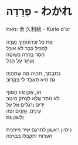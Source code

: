 # פְּרֵדָה - わかれ

מאת: 金 久利絵 - Kurie d'or\
\
אֶת כָּל זִכְרוֹנוֹתַיִךְ נַעֲרָה\
לְהָכִיל כְּבָר לֹא אוּכַל\
חָסַר בְּרֵרָה כְּשׂוֹטֶה\
אֲוַתֵּר עַל הַכֹּל\
\
כַּתָּבָתֵךְ, תִּהְיֶה מָה שֶׁתִּהְיֶה\
גַּם הִיא תְּאַבֵּד לִי בְּקָרוֹב\
\
הוֹ, אָכֵן זֶהוּ הַסּוֹף\
לֹא נוֹתַר אֶלָּא לִצְחֹק הֵיטֵב\
יָדַיִם וְרַגְלַיִם אֶל עַל\
עֵינַיִם, אָזְנַיִם וּפֶה\
וְלָשׁוֹן גַּם\
\
ניסיון ראשון לתרגם שיר מיפנית\
הערות יתקבלו בברכה
